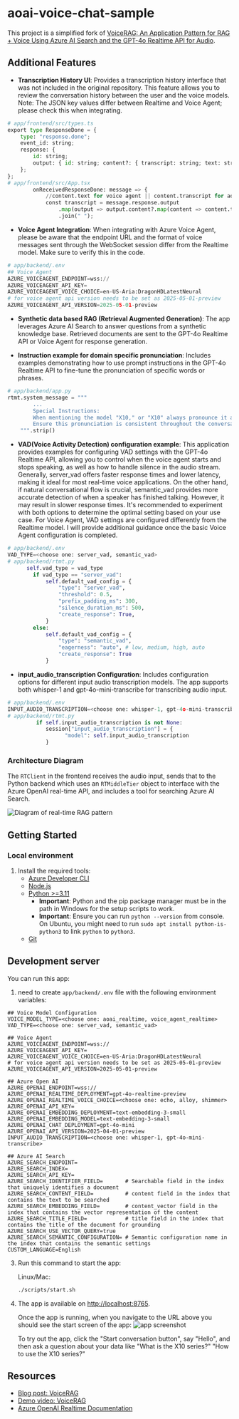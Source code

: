 # aoai-voice-chat-sample

This project is a simplified fork of [VoiceRAG: An Application Pattern for RAG + Voice Using Azure AI Search and the GPT-4o Realtime API for Audio](https://github.com/Azure-Samples/aisearch-openai-rag-audio). 

## Additional Features

* **Transcription History UI**: Provides a transcription history interface that was not included in the original repository. This feature allows you to review the conversation history between the user and the voice models.
Note: The JSON key values differ between Realtime and Voice Agent; please check this when integrating.
```python
# app/frontend/src/types.ts
export type ResponseDone = {
    type: "response.done";
    event_id: string;
    response: {
        id: string;
        output: { id: string; content?: { transcript: string; text: string, type: string }[] }[];
    };
};
# app/frontend/src/App.tsx
        onReceivedResponseDone: message => {
            //content.text for voice agent || content.transcript for aoai realtime api
            const transcript = message.response.output
                .map(output => output.content?.map(content => content.text || content.transcript || "").join(" "))
                .join(" ");
```
* **Voice Agent Integration**: When integrating with Azure Voice Agent, please be aware that the endpoint URL and the format of voice messages sent through the WebSocket session differ from the Realtime model. Make sure to verify this in the code.
```python
# app/backend/.env
## Voice Agent
AZURE_VOICEAGENT_ENDPOINT=wss://
AZURE_VOICEAGENT_API_KEY=
AZURE_VOICEAGENT_VOICE_CHOICE=en-US-Aria:DragonHDLatestNeural
# for voice agent api version needs to be set as 2025-05-01-preview 
AZURE_VOICEAGENT_API_VERSION=2025-05-01-preview
```
* **Synthetic data based RAG (Retrieval Augmented Generation)**: The app leverages Azure AI Search to answer questions from a synthetic knowledge base. Retrieved documents are sent to the GPT-4o Realtime API or Voice Agent for response generation.

* **Instruction example for domain specific pronunciation**: Includes examples demonstrating how to use prompt instructions in the GPT-4o Realtime API to fine-tune the pronunciation of specific words or phrases.
```python
# app/backend/app.py
rtmt.system_message = """
        ...
        Special Instructions:
        When mentioning the model "X10," or "X10" always pronounce it as "X one-zero", not "ten." For example, "The X one-zero device is optimized for high-speed processing." Keep this pronunciation consistent throughout the discussion.
        Ensure this pronunciation is consistent throughout the conversation.
    """.strip()
```
* **VAD(Voice Activity Detection) configuration example**: This application provides examples for configuring VAD settings with the GPT-4o Realtime API, allowing you to control when the voice agent starts and stops speaking, as well as how to handle silence in the audio stream. Generally, server_vad offers faster response times and lower latency, making it ideal for most real-time voice applications. On the other hand, if natural conversational flow is crucial, semantic_vad provides more accurate detection of when a speaker has finished talking. However, it may result in slower response times. It's recommended to experiment with both options to determine the optimal setting based on your use case. For Voice Agent, VAD settings are configured differently from the Realtime model. I will provide additional guidance once the basic Voice Agent configuration is completed.

```python
# app/backend/.env
VAD_TYPE=<choose one: server_vad, semantic_vad>
# app/backend/rtmt.py
      self.vad_type = vad_type
        if vad_type == "server_vad":
            self.default_vad_config = {
                "type": "server_vad",
                "threshold": 0.5,
                "prefix_padding_ms": 300,
                "silence_duration_ms": 500,
                "create_response": True,
            }
        else:
            self.default_vad_config = {
                "type": "semantic_vad",
                "eagerness": "auto", # low, medium, high, auto
                "create_response": True
            }

```


* **input_audio_transcription Configuration**: Includes configuration options for different input audio transcription models. The app supports both whisper-1 and gpt-4o-mini-transcribe for transcribing audio input. 

```python
# app/backend/.env
INPUT_AUDIO_TRANSCRIPTION=<choose one: whisper-1, gpt-4o-mini-transcribe>
# app/backend/rtmt.py
         if self.input_audio_transcription is not None:
            session["input_audio_transcription"] = {
                  "model": self.input_audio_transcription
            }

```
### Architecture Diagram

The `RTClient` in the frontend receives the audio input, sends that to the Python backend which uses an `RTMiddleTier` object to interface with the Azure OpenAI real-time API, and includes a tool for searching Azure AI Search.

![Diagram of real-time RAG pattern](images/RTMTPattern.png)


## Getting Started

### Local environment

1. Install the required tools:
   * [Azure Developer CLI](https://aka.ms/azure-dev/install)
   * [Node.js](https://nodejs.org/)
   * [Python >=3.11](https://www.python.org/downloads/)
      * **Important**: Python and the pip package manager must be in the path in Windows for the setup scripts to work.
      * **Important**: Ensure you can run `python --version` from console. On Ubuntu, you might need to run `sudo apt install python-is-python3` to link `python` to `python3`.
   * [Git](https://git-scm.com/downloads)


## Development server

You can run this app:

1. need to create `app/backend/.env` file with the following environment variables:

```shell
## Voice Model Configuration
VOICE_MODEL_TYPE=<choose one: aoai_realtime, voice_agent_realtime>
VAD_TYPE=<choose one: server_vad, semantic_vad>

## Voice Agent
AZURE_VOICEAGENT_ENDPOINT=wss://
AZURE_VOICEAGENT_API_KEY=
AZURE_VOICEAGENT_VOICE_CHOICE=en-US-Aria:DragonHDLatestNeural
# for voice agent api version needs to be set as 2025-05-01-preview 
AZURE_VOICEAGENT_API_VERSION=2025-05-01-preview

## Azure Open AI
AZURE_OPENAI_ENDPOINT=wss://
AZURE_OPENAI_REALTIME_DEPLOYMENT=gpt-4o-realtime-preview
AZURE_OPENAI_REALTIME_VOICE_CHOICE=<choose one: echo, alloy, shimmer>
AZURE_OPENAI_API_KEY=
AZURE_OPENAI_EMBEDDING_DEPLOYMENT=text-embedding-3-small
AZURE_OPENAI_EMBEDDING_MODEL=text-embedding-3-small
AZURE_OPENAI_CHAT_DEPLOYMENT=gpt-4o-mini
AZURE_OPENAI_API_VERSION=2025-04-01-preview
INPUT_AUDIO_TRANSCRIPTION=<choose one: whisper-1, gpt-4o-mini-transcribe>

## Azure AI Search
AZURE_SEARCH_ENDPOINT=
AZURE_SEARCH_INDEX=
AZURE_SEARCH_API_KEY=
AZURE_SEARCH_IDENTIFIER_FIELD=       # Searchable field in the index that uniquely identifies a document
AZURE_SEARCH_CONTENT_FIELD=          # content field in the index that contains the text to be searched 
AZURE_SEARCH_EMBEDDING_FIELD=        # content_vector field in the index that contains the vector representation of the content    
AZURE_SEARCH_TITLE_FIELD=            # title field in the index that contains the title of the document for grounding
AZURE_SEARCH_USE_VECTOR_QUERY=true
AZURE_SEARCH_SEMANTIC_CONFIGURATION= # Semantic configuration name in the index that contains the semantic settings
CUSTOM_LANGUAGE=English
```

3. Run this command to start the app:

   Linux/Mac:

   ```bash
   ./scripts/start.sh
   ```

4. The app is available on [http://localhost:8765](http://localhost:8765).

   Once the app is running, when you navigate to the URL above you should see the start screen of the app:
   ![app screenshot](images/azure-voice-chat-sample.png)

   To try out the app, click the "Start conversation button", say "Hello", and then ask a question about your data like "What is the X10 series?" "How to use the X10 series?"

## 

## Resources

* [Blog post: VoiceRAG](https://aka.ms/voicerag)
* [Demo video: VoiceRAG](https://youtu.be/vXJka8xZ9Ko)
* [Azure OpenAI Realtime Documentation](https://github.com/Azure-Samples/aoai-realtime-audio-sdk/)